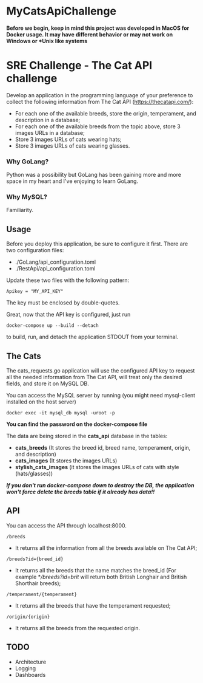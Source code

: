 # MyCatsApiChallenge

**Before we begin, keep in mind this project was developed in MacOS for Docker usage. It may have different behavior or may not work on Windows or \*Unix like systems**

# SRE Challenge - The Cat API challenge
Develop an application in the programming language of your preference to collect the following information from The Cat API (https://thecatapi.com/):
- For each one of the available breeds, store the origin, temperament, and description in a database;
- For each one of the available breeds from the topic above, store 3 images URLs in a database;
- Store 3 images URLs of cats wearing hats;
- Store 3 images URLs of cats wearing glasses.

### Why GoLang?
Python was a possibility but GoLang has been gaining more and more space in my heart and I've enjoying to learn GoLang.

### Why MySQL?
Familiarity.

## Usage
Before you deploy this application, be sure to configure it first. There are two configuration files:
- ./GoLang/api_configuration.toml
- ./RestApi/api_configuration.toml

Update these two files with the following pattern:
```
Apikey = "MY_API_KEY"
```
The key must be enclosed by double-quotes.

Great, now that the API key is configured, just run
```
docker-compose up --build --detach
```
to build, run, and detach the application STDOUT from your terminal.

## The Cats
The cats_requests.go application will use the configured API key to request all the needed information from The Cat API, will treat only the desired fields, and store it on MySQL DB. 

You can access the MySQL server by running (you might need mysql-client installed on the host server)
```
docker exec -it mysql_db mysql -uroot -p
```
**You can find the password on the docker-compose file**

The data are being stored in the **cats_api** database in the tables:
- **cats_breeds** (It stores the breed id, breed name, temperament, origin, and description)
- **cats_images** (It stores the images URLs)
- **stylish_cats_images** (it stores the images URLs of cats with style (hats/glasses))

***If you don't run docker-compose down to destroy the DB, the application won't force delete the breeds table if it already has data!!***

## API
You can access the API through localhost:8000.

```
/breeds
```
- It returns all the information from all the breeds available on The Cat API;

```
/breeds?id={breed_id}
```
- It returns all the breeds that the name matches the breed_id (For example **/breeds?id=brit* will return both British Longhair and British Shorthair breeds);

```
/temperament/{temperament}
```
- It returns all the breeds that have the temperament requested;

```
/origin/{origin}
```
- It returns all the breeds from the requested origin.

## TODO
- Architecture 
- Logging
- Dashboards